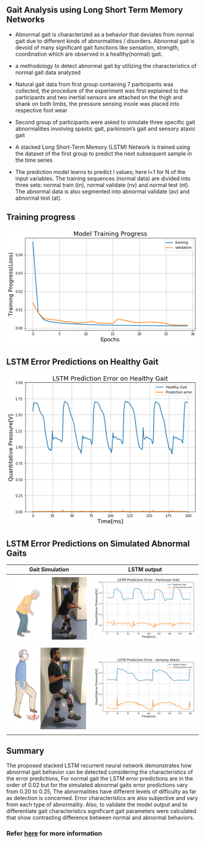## Gait Analysis using Long Short Term Memory Networks

- Abnormal gait is characterized as a behavior that deviates from normal gait due to different kinds of abnormalities / disorders. Abnormal gait is devoid of many significant gait functions like sensation, strength, coordination which are observed in a healthy(normal)
gait.

- a methodology to detect abnormal gait by utilizing the
characteristics of normal gait data analyzed

- Natural gait data from first group containing 7 participants was collected, the procedure
of the experiment was first explained to the participants and two inertial sensors are
attached on the thigh and shank on both limbs, the pressure sensing insole was placed
into respective foot wear

- Second group of participants were asked to simulate three specific gait abnormalities
involving spastic gait, parkinson’s gait and sensory ataxic gait

- A stacked Long Short-Term Memory (LSTM) Network is
trained using the dataset of the first group to predict the next
subsequent sample in the time series

- The prediction model learns to predict l values; here
l=1 for N of the input variables. The training sequences
(normal data) are divided into three sets: normal train (tn),
normal validate (nv) and normal test (nt). The abnormal data is
also segmented into abnormal validate (av) and abnormal test
(at).

## Training progress
![image](../assests/LSTM_progress.png)

## LSTM Error Predictions on Healthy Gait

![image](../assests/lstm_healthy.png)

## LSTM Error Predictions on Simulated Abnormal Gaits

Gait Simulation      |LSTM output       
---      |---------|
![](../assests/Parkinson_simulation.png)    |![](../assests/lstm_park.png) 
![](../assests/sensory_ataxic.png)    |![](../assests/lstm_ataxic.png) 

## Summary
The proposed stacked LSTM recurrent neural network demonstrates how abnormal gait behavior can be detected considering the characteristics of the error predictions, For normal gait the LSTM error predictions are in the order of 0.02 but for the simulated abnormal gaits error predictions vary from 0.20 to 0.25, The abnormalities have different levels of difficulty as far
as detection is concerned. Error characteristics are also subjective and vary from each type of abnormality. Also, to validate the model output and to differentiate gait characteristics significant gait parameters were calculated that show contrasting difference between normal and abnormal behaviors.

### Refer [here](../Introduction/Thesis.pdf) for more information
